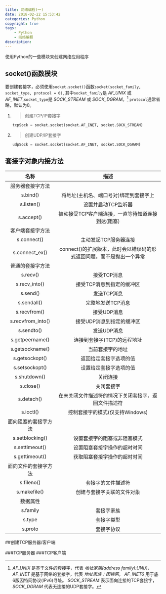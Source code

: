 ```yaml
---
title: 网络编程(一)
date: 2018-02-22 15:53:42
categories: Python
copyright: true
tags:
    - Python
    - 网络编程
description:
---
```

使用Python的一些模块来创建网络应用程序
<!--More-->
## socket()函数模块
要创建套接字，必须使用`socket.socket()`函数`socket(socket_family, socket_type, protocol = 0)`,
其中`socket_family`是 *AF_UNIX* 或 *AF_INET*,`socket_type`是 *SOCK_STREAM* 或 *SOCK_DGRAM*。[^1]
`protocol`通常省略，默认为0。
1. >创建TCP/IP套接字
   ```Python
   tcpSock = socket.socket(socket.AF_INET, socket.SOCK_STREAM)
   ```
2. >创建UDP/IP套接字
   ```Python
   udpSock = socket.socket(socket.AF_INET, socket.SOCK_DGRAM)
   ```

## 套接字对象内接方法
|         名称         |                                 描述                                  |
|:--------------------:|:---------------------------------------------------------------------:|
|   服务器套接字方法   |                                                                       |
|       s.bind()       |                将地址(主机名、端口号对)绑定到套接字上                 |
|      s.listen()      |                          设置并启动TCP监听器                          |
|      s.accept()      |           被动接受TCP客户端连接，一直等待知道连接到达(阻塞)           |
|   客户端套接字方法   |                                                                       |
|     s.connect()      |                         主动发起TCP服务器连接                         |
|    s.connect_ex()    | connect()的扩展版本，此时会以错误码的形式返回问题，而不是抛出一个异常 |
|   普通的套接字方法   |                                                                       |
|       s.recv()       |                              接受TCP消息                              |
|    s.recv_into()     |                       接受TCP消息到指定的缓冲区                       |
|       s.send()       |                              发送TCP消息                              |
|     s.sendall()      |                           完整地发送TCP消息                           |
|     s.recvfrom()     |                              接受UDP消息                              |
|  s.recvfrom_into()   |                       接受UDP消息到指定的缓冲区                       |
|      s.sendto()      |                              发送UDP消息                              |
|   s.getpeername()    |                      连接到套接字(TCP)的远程地址                      |
|   s.getsockname()    |                           当前套接字的地址                            |
|    s.getsockopt()    |                        返回给定套接字选项的值                         |
|    s.setsockopt()    |                        设置给定套接字选项的值                         |
|     s.shutdown()     |                               关闭连接                                |
|      s.close()       |                              关闭套接字                               |
|      s.detach()      |         在未关闭文件描述符的情况下关闭套接字，返回文件描述符          |
|      s.ioctl()       |                    控制套接字的模式(仅支持Windows)                    |
| 面向阻塞的套接字方法 |                                                                       |
|   s.setblocking()    |                     设置套接字的阻塞或非阻塞模式                      |
|    s.settimeout()    |                     设置阻塞套接字操作的超时时间                      |
|    s.gettimeout()    |                     获取阻塞套接字操作的超时时间                      |
| 面向文件的套接字方法 |                                                                       |
|      s.fileno()      |                          套接字的文件描述符                           |
|     s.makefile()     |                      创建与套接字关联的文件对象                       |
|       数据属性       |                                                                       |
|       s.family       |                              套接字家族                               |
|        s.type        |                              套接字类型                               |
|       s.proto        | 套接字协议                                                                      |

##创建TCP服务器/客户端

###TCP服务器
###TCP客户端
[^1]: *AF_UNIX* 是基于文件的套接字，代表 *地址家族(address family):UNIX*，*AF_INET* 是基于网络的套接字，代表 *地址家族：因特网*， *AF_INET6* 用于底6版因特网协议(IPv6)寻址。 *SOCK_STREAM* 表示面向连接的TCP套接字， *SOCK_DGRAM* 代表无连接的UDP套接字。

